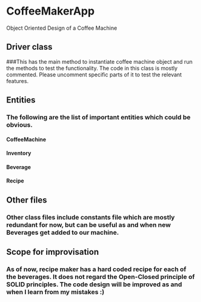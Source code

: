 # CoffeeMakerApp
Object Oriented Design of a Coffee Machine
## Driver class
###This has the main method to instantiate coffee machine object and run the methods to test the functionality. The code in this class is mostly commented. Please uncomment specific parts of it  to test the relevant features.

## Entities
### The following are the list of important entities which could be obvious.
#### CoffeeMachine
#### Inventory
#### Beverage
#### Recipe

## Other files
### Other class files include constants file which are mostly redundant for now, but can be useful as and when new Beverages get added to our machine. 

## Scope for improvisation
### As of now, recipe maker has a hard coded recipe for each of the beverages. It does not regard the Open-Closed principle of SOLID principles. The code design will be improved as and when I learn from my mistakes :) 
